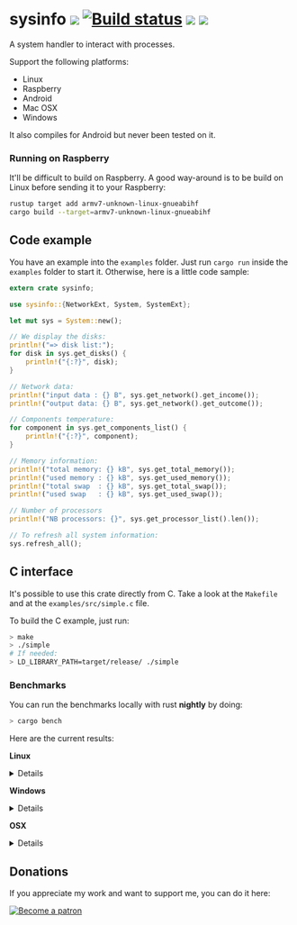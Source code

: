 # sysinfo [![][img_travis-ci]][travis-ci] [![Build status](https://ci.appveyor.com/api/projects/status/nhep876b3legunwd/branch/master?svg=true)](https://ci.appveyor.com/project/GuillaumeGomez/sysinfo/branch/master) [![][img_crates]][crates] [![][img_doc]][doc]

[img_travis-ci]: https://api.travis-ci.org/GuillaumeGomez/sysinfo.png?branch=master
[img_crates]: https://img.shields.io/crates/v/sysinfo.svg
[img_doc]: https://img.shields.io/badge/rust-documentation-blue.svg

[travis-ci]: https://travis-ci.org/GuillaumeGomez/sysinfo
[crates]: https://crates.io/crates/sysinfo
[doc]: https://docs.rs/sysinfo/

A system handler to interact with processes.

Support the following platforms:

 * Linux
 * Raspberry
 * Android
 * Mac OSX
 * Windows

It also compiles for Android but never been tested on it.

### Running on Raspberry

It'll be difficult to build on Raspberry. A good way-around is to be build on Linux before sending it to your Raspberry:

```bash
rustup target add armv7-unknown-linux-gnueabihf
cargo build --target=armv7-unknown-linux-gnueabihf
```

## Code example

You have an example into the `examples` folder. Just run `cargo run` inside the `examples` folder to start it. Otherwise, here is a little code sample:

```rust
extern crate sysinfo;

use sysinfo::{NetworkExt, System, SystemExt};

let mut sys = System::new();

// We display the disks:
println!("=> disk list:");
for disk in sys.get_disks() {
    println!("{:?}", disk);
}

// Network data:
println!("input data : {} B", sys.get_network().get_income());
println!("output data: {} B", sys.get_network().get_outcome());

// Components temperature:
for component in sys.get_components_list() {
    println!("{:?}", component);
}

// Memory information:
println!("total memory: {} kB", sys.get_total_memory());
println!("used memory : {} kB", sys.get_used_memory());
println!("total swap  : {} kB", sys.get_total_swap());
println!("used swap   : {} kB", sys.get_used_swap());

// Number of processors
println!("NB processors: {}", sys.get_processor_list().len());

// To refresh all system information:
sys.refresh_all();
```

## C interface

It's possible to use this crate directly from C. Take a look at the `Makefile` and at the `examples/src/simple.c` file.

To build the C example, just run:

```bash
> make
> ./simple
# If needed:
> LD_LIBRARY_PATH=target/release/ ./simple
```

### Benchmarks

You can run the benchmarks locally with rust **nightly** by doing:

```bash
> cargo bench
```

Here are the current results:

**Linux**

<details>

```text
test bench_new                  ... bench:  10,437,759 ns/iter (+/- 531,424)
test bench_refresh_all          ... bench:   2,658,946 ns/iter (+/- 189,612)
test bench_refresh_cpu          ... bench:      13,429 ns/iter (+/- 537)
test bench_refresh_disk_lists   ... bench:      50,688 ns/iter (+/- 8,032)
test bench_refresh_disks        ... bench:       2,582 ns/iter (+/- 226)
test bench_refresh_memory       ... bench:      12,015 ns/iter (+/- 537)
test bench_refresh_network      ... bench:      23,661 ns/iter (+/- 617)
test bench_refresh_process      ... bench:      56,157 ns/iter (+/- 2,445)
test bench_refresh_processes    ... bench:   2,486,534 ns/iter (+/- 121,187)
test bench_refresh_system       ... bench:      53,739 ns/iter (+/- 6,793)
test bench_refresh_temperatures ... bench:      25,770 ns/iter (+/- 1,164)
```
</details>

**Windows**

<details>

```text
test bench_new                  ... bench:  61,548,071 ns/iter (+/- 196,093,742)
test bench_refresh_all          ... bench:   2,541,951 ns/iter (+/- 482,285)
test bench_refresh_cpu          ... bench:         460 ns/iter (+/- 478)
test bench_refresh_disk_lists   ... bench:     152,940 ns/iter (+/- 8,330)
test bench_refresh_disks        ... bench:      55,597 ns/iter (+/- 9,629)
test bench_refresh_memory       ... bench:       2,130 ns/iter (+/- 486)
test bench_refresh_network      ... bench:         212 ns/iter (+/- 216)
test bench_refresh_process      ... bench:          38 ns/iter (+/- 33)
test bench_refresh_processes    ... bench:   2,175,034 ns/iter (+/- 315,585)
test bench_refresh_system       ... bench:       2,508 ns/iter (+/- 224)
test bench_refresh_temperatures ... bench:           1 ns/iter (+/- 0)
```
</details>

**OSX**

<details>

```text
test bench_new                  ... bench:  64,062,254 ns/iter (+/- 8,845,126)
test bench_refresh_all          ... bench:   4,285,670 ns/iter (+/- 467,963)
test bench_refresh_cpu          ... bench:      10,712 ns/iter (+/- 1,493)
test bench_refresh_disk_lists   ... bench:     837,489 ns/iter (+/- 48,593)
test bench_refresh_disks        ... bench:         956 ns/iter (+/- 128)
test bench_refresh_memory       ... bench:       3,327 ns/iter (+/- 462)
test bench_refresh_network      ... bench:      34,465 ns/iter (+/- 5,228)
test bench_refresh_process      ... bench:       3,935 ns/iter (+/- 1,135)
test bench_refresh_processes    ... bench:   2,489,203 ns/iter (+/- 140,567)
test bench_refresh_system       ... bench:     741,774 ns/iter (+/- 335,431)
test bench_refresh_temperatures ... bench:     680,362 ns/iter (+/- 167,343)
```
</details>

## Donations

If you appreciate my work and want to support me, you can do it here:

[![Become a patron](https://c5.patreon.com/external/logo/become_a_patron_button.png)](https://www.patreon.com/GuillaumeGomez)
